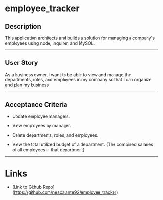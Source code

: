 # employee_tracker

## Description
This application architects and builds a solution for managing a company's employees using node, inquirer, and MySQL.

-----------------

## User Story
As a business owner, I want to be able to view and manage the departments, roles, and employees in my company so that I can organize and plan my business.

-------------------

## Acceptance Criteria
-   Update employee managers.

-   View employees by manager.

-   Delete departments, roles, and employees.

-   View the total utilized budget of a department. (The combined salaries of all employees in that department)

-------------------

# Links

- [Link to Github Repo] (https://github.com/nescalante92/employee_tracker)
